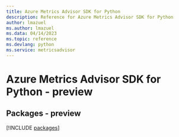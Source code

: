 ```yaml
---
title: Azure Metrics Advisor SDK for Python
description: Reference for Azure Metrics Advisor SDK for Python
author: lmazuel
ms.author: lmazuel
ms.data: 04/14/2023
ms.topic: reference
ms.devlang: python
ms.service: metricsadvisor
---
```

# Azure Metrics Advisor SDK for Python - preview
## Packages - preview
[!INCLUDE [packages](metrics-advisor-index.md)]